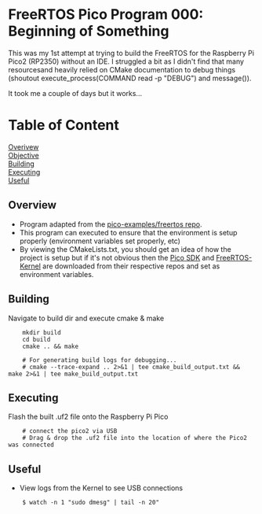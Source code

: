 # FreeRTOS Pico Program 000: Beginning of Something

This was my 1st attempt at trying to build the FreeRTOS for the Raspberry Pi Pico2 (RP2350) without an IDE. I struggled a bit as I didn't find that many resourcesand heavily relied on CMake documentation to debug things (shoutout execute_process(COMMAND read -p "DEBUG") and message()). 

It took me a couple of days but it works...

# Table of Content
[Overivew](#overview)<br>
[Objective](#objective)<br>
[Building](#building)<br>
[Executing](#executing)<br>
[Useful](#useful)<br>

## Overview
- Program adapted from the [pico-examples/freertos repo](https://www.freertos.org/).
- This program can executed to ensure that the environment is setup properly (environment variables set properly, etc)
- By viewing the CMakeLists.txt, you should get an idea of how the project is setup but if it's not obvious then the [Pico SDK](https://github.com/raspberrypi/pico-sdk) and [FreeRTOS-Kernel](https://github.com/FreeRTOS/FreeRTOS/releases) are downloaded from their respective repos and set as environment variables. 

## Building
Navigate to build dir and execute cmake & make
```
	mkdir build
	cd build
	cmake .. && make
	
	# For generating build logs for debugging...
	# cmake --trace-expand .. 2>&1 | tee cmake_build_output.txt && make 2>&1 | tee make_build_output.txt
```

## Executing
Flash the built .uf2 file onto the Raspberry Pi Pico
```
	# connect the pico2 via USB
	# Drag & drop the .uf2 file into the location of where the Pico2 was connected
```

## Useful 
- View logs from the Kernel to see USB connections
```
	$ watch -n 1 "sudo dmesg" | tail -n 20"
```

